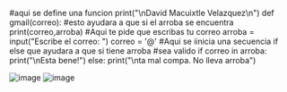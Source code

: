 #aqui se define una funcion
print("\nDavid Macuixtle Velazquez\n")
def gmail(correo):
    #esto ayudara a que si el arroba se encuentra 
    print(correo,arroba)
#Aqui te pide que escribas tu correo
arroba = input("Escribe el correo: ")
correo = '@'
#Aqui se iinicia una secuencia if else que ayudara a que si tiene arroba
#sea valido
if correo in arroba:
    print("\nEsta bene!")
else:
    print("\nta mal compa. No lleva arroba")

![image](https://github.com/user-attachments/assets/954f1f1a-6167-4172-a093-c2475f2478db)
![image](https://github.com/user-attachments/assets/f5dad0f6-b109-41e4-8fdb-c76f6667c615)
